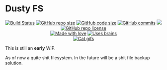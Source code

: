 # Dusty FS


<p align="center">
    <a href="https://github.com/HeronErin/DustyFs/actions/workflows/tests.yml"><img src="https://github.com/HeronErin/DustyFs/actions/workflows/tests.yml/badge.svg" alt="Build Status"/></a>
    <a href="https://github.com/HeronErin/DustyFs"><img src="https://img.shields.io/github/repo-size/HeronErin/DustyFs.svg" alt="GitHub repo size"/></a>
    <a href="https://github.com/HeronErin/DustyFs"><img src="https://img.shields.io/github/languages/code-size/HeronErin/DustyFs.svg" alt="GitHub code size"/></a>
    <a href="https://github.com/HeronErin/DustyFs"><img src="https://img.shields.io/github/commit-activity/t/HeronErin/DustyFs" alt="GitHub commits"/></a>
    <a href="https://github.com/HeronErin/DustyFs"><img src="https://app.codacy.com/project/badge/Grade/fc0a376a5f114eb8b90c3ca342f689d5"/></a>
    <a href="https://raw.githubusercontent.com/HeronErin/DustyFs/main/LICENSE.txt"><img src="https://img.shields.io/github/license/HeronErin/DustyFs.svg" alt="GitHub repo license"/></a>
    <br/>
    <a href="https://github.com/HeronErin/DustyFs"><img src="https://web.archive.org/web/20240106021450if_/https://forthebadge.com/images/badges/built-with-love.svg" alt="Made with love"/></a>
    <a href="https://github.com/HeronErin/DustyFs"><img src="https://web.archive.org/web/20240105130909if_/https://forthebadge.com/images/badges/uses-brains.svg" alt="Uses brains"/></a>
    <br/>
    <a href="https://github.com/HeronErin/DustyFs"><img src="https://web.archive.org/web/20231221115844if_/https://forthebadge.com/images/featured/featured-contains-cat-gifs.svg" alt="Cat gifs"/></a>
</p>


This is still an **early** WIP.

As of now a quite shit filesystem. In the future will be a shit file backup solution.
